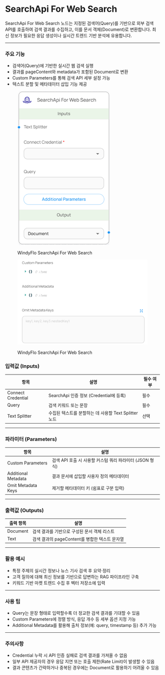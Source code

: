 # SearchApi For Web Search

SearchApi For Web Search 노드는 지정된 검색어(Query)를 기반으로 외부 검색 API를 호출하여 검색 결과를 수집하고, 이를 문서 객체(Document)로 변환합니다. 최신 정보가 필요한 응답 생성이나 실시간 트렌드 기반 분석에 유용합니다.

***

### 주요 기능

* 검색어(Query)에 기반한 실시간 웹 검색 실행
* 결과를 pageContent와 metadata가 포함된 Document로 변환
* Custom Parameters를 통해 검색 API 세부 설정 가능
* 텍스트 분할 및 메타데이터 삽입 기능 제공

<figure><img src="../../../.gitbook/assets/image (70).png" alt=""><figcaption><p>WindyFlo SearchApi For Web Search</p></figcaption></figure>

<figure><img src="../../../.gitbook/assets/image (71).png" alt=""><figcaption><p>WindyFlo SearchApi For Web Search</p></figcaption></figure>

### 입력값 (Inputs)

| 항목                 | 설명                                   | 필수 여부 |
| ------------------ | ------------------------------------ | ----- |
| Connect Credential | SearchApi 인증 정보 (Credential에 등록)     | 필수    |
| Query              | 검색 키워드 또는 문장                         | 필수    |
| Text Splitter      | 수집된 텍스트를 분할하는 데 사용할 Text Splitter 노드 | 선택    |

***

### 파라미터 (Parameters)

| 항목                  | 설명                                    |
| ------------------- | ------------------------------------- |
| Custom Parameters   | 검색 API 호출 시 사용할 커스텀 쿼리 파라미터 (JSON 형식) |
| Additional Metadata | 결과 문서에 삽입할 사용자 정의 메타데이터               |
| Omit Metadata Keys  | 제거할 메타데이터 키 (쉼표로 구분 입력)               |

***

### 출력값 (Outputs)

| 출력 항목    | 설명                              |
| -------- | ------------------------------- |
| Document | 검색 결과를 기반으로 구성된 문서 객체 리스트       |
| Text     | 검색 결과의 pageContent를 병합한 텍스트 문자열 |

***

### 활용 예시

* 특정 주제의 실시간 정보나 뉴스 기사 검색 후 요약·정리
* 고객 질의에 대해 최신 정보를 기반으로 답변하는 RAG 파이프라인 구축
* 키워드 기반 마켓 트렌드 수집 후 벡터 저장소에 입력

***

### 사용 팁

* Query는 문장 형태로 입력할수록 더 정교한 검색 결과를 기대할 수 있음
* Custom Parameters에 정렬 방식, 응답 개수 등 세부 옵션 지정 가능
* Additional Metadata를 활용해 출처 정보(예: query, timestamp 등) 추가 가능

***

### 주의사항

* Credential 누락 시 API 인증 실패로 검색 결과를 가져올 수 없음
* 일부 API 제공자의 경우 응답 지연 또는 호출 제한(Rate Limit)이 발생할 수 있음
* 결과 콘텐츠가 간략하거나 중복된 경우에는 Document로 활용하기 어려울 수 있음
